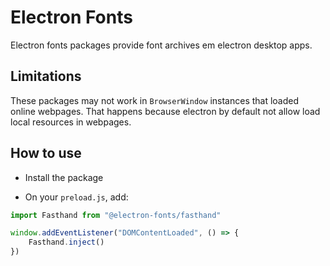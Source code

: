 # Electron Fonts

Electron fonts packages provide font archives em electron desktop apps.

## Limitations

These packages may not work in `BrowserWindow` instances that loaded online webpages. That happens because electron by default not allow load local resources in webpages.

## How to use

* Install the package

* On your `preload.js`, add:

```ts
import Fasthand from "@electron-fonts/fasthand"

window.addEventListener("DOMContentLoaded", () => {
    Fasthand.inject()
})
```